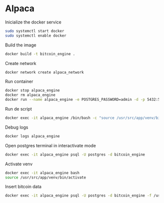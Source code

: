 # Alpaca

Inicialize the docker service
```bash
sudo systemctl start docker
sudo systemctl enable docker
```

Build the image
```bash
docker build -t bitcoin_engine .
```

Create network
```bash
docker network create alpaca_network
```

Run container
```bash
docker stop alpaca_engine
docker rm alpaca_engine 
docker run --name alpaca_engine -e POSTGRES_PASSWORD=admin -d -p 5432:5432 bitcoin_engine
```

Run de script
```bash
docker exec -it alpaca_engine /bin/bash -c "source /usr/src/app/venv/bin/activate && python3 /usr/src/app/scripts/extract_file.py"
```

Debug logs
```bash
docker logs alpaca_engine
```

Open postgres terminal in interactivate mode
```bash
docker exec -it alpaca_engine psql -U postgres -d bitcoin_engine
```

Activate venv
```bash
docker exec -it alpaca_engine bash
source /usr/src/app/venv/bin/activate
```

Insert bitcoin data
```bash
docker exec -it alpaca_engine psql -U postgres -d bitcoin_engine -f /usr/src/app/queries/load_bitcoin_data.sql
```